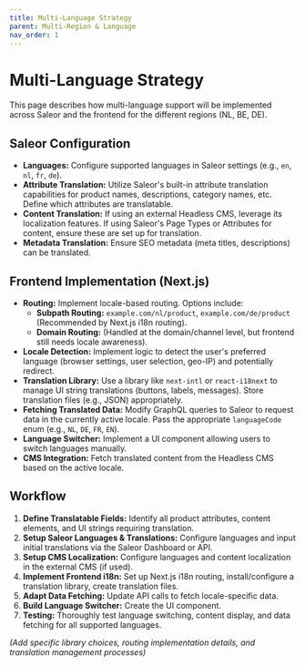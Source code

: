 ```yaml
---
title: Multi-Language Strategy
parent: Multi-Region & Language
nav_order: 1
---
```


# Multi-Language Strategy

This page describes how multi-language support will be implemented across Saleor and the frontend for the different regions (NL, BE, DE).

## Saleor Configuration

*   **Languages:** Configure supported languages in Saleor settings (e.g., `en`, `nl`, `fr`, `de`).
*   **Attribute Translation:** Utilize Saleor's built-in attribute translation capabilities for product names, descriptions, category names, etc. Define which attributes are translatable.
*   **Content Translation:** If using an external Headless CMS, leverage its localization features. If using Saleor's Page Types or Attributes for content, ensure these are set up for translation.
*   **Metadata Translation:** Ensure SEO metadata (meta titles, descriptions) can be translated.

## Frontend Implementation (Next.js)

*   **Routing:** Implement locale-based routing. Options include:
    *   **Subpath Routing:** `example.com/nl/product`, `example.com/de/product` (Recommended by Next.js i18n routing).
    *   **Domain Routing:** (Handled at the domain/channel level, but frontend still needs locale awareness).
*   **Locale Detection:** Implement logic to detect the user's preferred language (browser settings, user selection, geo-IP) and potentially redirect.
*   **Translation Library:** Use a library like `next-intl` or `react-i18next` to manage UI string translations (buttons, labels, messages). Store translation files (e.g., JSON) appropriately.
*   **Fetching Translated Data:** Modify GraphQL queries to Saleor to request data in the currently active locale. Pass the appropriate `languageCode` enum (e.g., `NL`, `DE`, `FR`, `EN`).
*   **Language Switcher:** Implement a UI component allowing users to switch languages manually.
*   **CMS Integration:** Fetch translated content from the Headless CMS based on the active locale.

## Workflow

1.  **Define Translatable Fields:** Identify all product attributes, content elements, and UI strings requiring translation.
2.  **Setup Saleor Languages & Translations:** Configure languages and input initial translations via the Saleor Dashboard or API.
3.  **Setup CMS Localization:** Configure languages and content localization in the external CMS (if used).
4.  **Implement Frontend i18n:** Set up Next.js i18n routing, install/configure a translation library, create translation files.
5.  **Adapt Data Fetching:** Update API calls to fetch locale-specific data.
6.  **Build Language Switcher:** Create the UI component.
7.  **Testing:** Thoroughly test language switching, content display, and data fetching for all supported languages.

*(Add specific library choices, routing implementation details, and translation management processes)* 